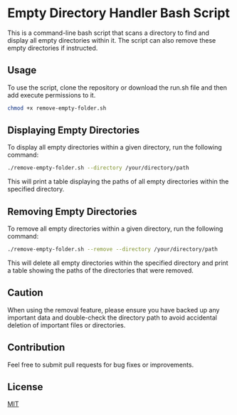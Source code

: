 # Empty Directory Handler Bash Script

This is a command-line bash script that scans a directory to find and display all empty directories within it. The script can also remove these empty directories if instructed.

## Usage
To use the script, clone the repository or download the run.sh file and then add execute permissions to it.

```bash
chmod +x remove-empty-folder.sh
```

## Displaying Empty Directories
To display all empty directories within a given directory, run the following command:

```bash
./remove-empty-folder.sh --directory /your/directory/path
```
This will print a table displaying the paths of all empty directories within the specified directory.


## Removing Empty Directories
To remove all empty directories within a given directory, run the following command:

```bash
./remove-empty-folder.sh --remove --directory /your/directory/path
```
This will delete all empty directories within the specified directory and print a table showing the paths of the directories that were removed.

## Caution
When using the removal feature, please ensure you have backed up any important data and double-check the directory path to avoid accidental deletion of important files or directories.

## Contribution
Feel free to submit pull requests for bug fixes or improvements.

## License
[MIT](https://choosealicense.com/licenses/mit/)
